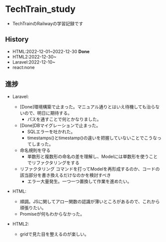 # TechTrain_study
- TechTrainのRailwayの学習記録です

## History
- HTML:2022-12-01~2022-12-30 **Done**
- HTML2:2022-12-30~
- Laravel:2022-12-10~
- react:none

## 進捗
- Laravel:
    - [Done]環境構築で止まった。マニュアル通りとはいえ待機しても治らないので、明日に期待する。
        - パスを通すことで何とかなりました。
    - [Done]DBマイグレーションで止まった。
        - SQLエラーを吐かれた。
        - timestamps()とtimestamp()の違いを把握していないことでこうなってしまった。
    - 命名規則を守る
        - 単数形と複数形の命名の差を理解し、Modelには単数形を使うことでリファクタリングをする   
    - リファクタリング
        コマンドを打ってModelを再形成するのか、コードの該当部分を書き換えるだけなのかを検討すべき
        - エラー大量発生。一つ一つ置換して作業を進めたい。
- HTML:
    - 順調。JSに関してアロー関数の認識が薄いところがあるので、これから頑張りたい。
    - Promiseが何もわからなかった。
    
- HTML2:
    - gridで見た目を整えるのが楽しい。